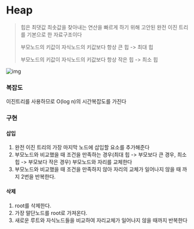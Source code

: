 # Heap

> 힙은 최댓값 최솟값을 찾아내는 연산을 빠르게 하기 위해 고안된 완전 이진 트리를 기본으로 한 자료구조이다
>
> 부모노드의 키값이 자식노드의 키값보다 항상 큰 힙 -> 최대 힙
>
> 부모노드의 키값이 자식노드의 키값보다 항상 작은 힙 -> 최소 힙

![img](https://upload.wikimedia.org/wikipedia/commons/thumb/3/38/Max-Heap.svg/220px-Max-Heap.svg.png)

### 복잡도

이진트리를 사용하므로 O(log n)의 시간복잡도를 가진다 



### 구현

#### 삽입

1. 완전 이진 트리의 가장 마지막 노드에 삽입할 요소를 추가해준다
2. 부모노드와 비교했을 때 조건을 만족하는 경우(최대 힙 -> 부모보다 큰 경우, 최소 힙 -> 부모보다 작은 경우) 부모노드와 자리를 교체한다
3. 부모노드와 비교했을 때 조건을 만족하지 않아 자리의 교체가 일어나지 않을 때 까지 2번을 반복한다.



#### 삭제

1. root를 삭제한다. 
2. 가장 말단노드를 root로 가져온다.
3. 새로운 루트와 자식노드들을 비교하여 자리교체가 일어나지 않을 때까지 반복한다



